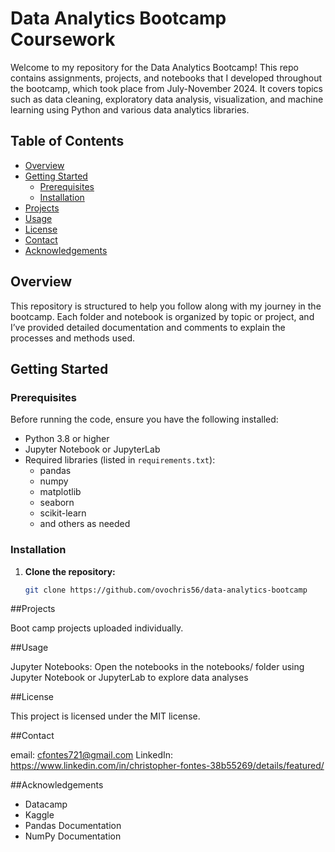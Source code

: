# Data Analytics Bootcamp Coursework

Welcome to my repository for the Data Analytics Bootcamp! This repo contains assignments, projects, and notebooks that I developed throughout the bootcamp, which took place from July-November 2024. It covers topics such as data cleaning, exploratory data analysis, visualization, and machine learning using Python and various data analytics libraries.

## Table of Contents

- [Overview](#overview)
- [Getting Started](#getting-started)
  - [Prerequisites](#prerequisites)
  - [Installation](#installation)
- [Projects](#projects)
- [Usage](#usage)
- [License](#license)
- [Contact](#contact)
- [Acknowledgements](#acknowledgements)

## Overview

This repository is structured to help you follow along with my journey in the bootcamp. Each folder and notebook is organized by topic or project, and I’ve provided detailed documentation and comments to explain the processes and methods used.

## Getting Started

### Prerequisites

Before running the code, ensure you have the following installed:

- Python 3.8 or higher
- Jupyter Notebook or JupyterLab
- Required libraries (listed in `requirements.txt`):
  - pandas
  - numpy
  - matplotlib
  - seaborn
  - scikit-learn
  - and others as needed

### Installation

1. **Clone the repository:**

   ```bash
   git clone https://github.com/ovochris56/data-analytics-bootcamp

##Projects

Boot camp projects uploaded individually.

##Usage

Jupyter Notebooks: Open the notebooks in the notebooks/ folder using Jupyter Notebook or JupyterLab to explore data analyses

##License 

This project is licensed under the MIT license. 

##Contact

email: cfontes721@gmail.com
LinkedIn: https://www.linkedin.com/in/christopher-fontes-38b55269/details/featured/

##Acknowledgements

- Datacamp
- Kaggle
- Pandas Documentation
- NumPy Documentation
